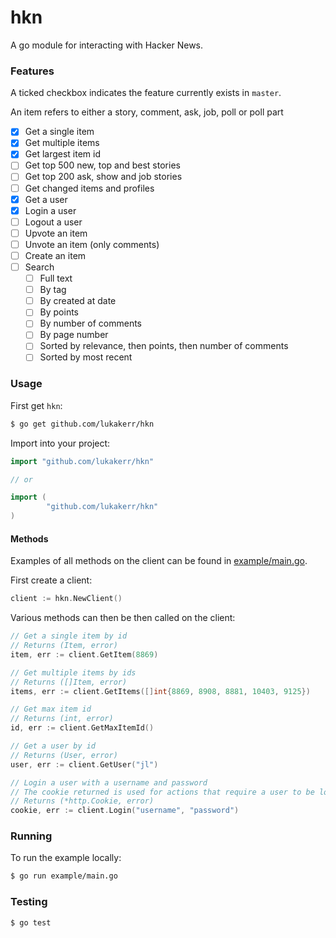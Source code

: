 # hkn

A go module for interacting with Hacker News.

### Features

A ticked checkbox indicates the feature currently exists in `master`.

An item refers to either a story, comment, ask, job, poll or poll part

- [x] Get a single item
- [x] Get multiple items
- [x] Get largest item id
- [ ] Get top 500 new, top and best stories
- [ ] Get top 200 ask, show and job stories
- [ ] Get changed items and profiles
- [x] Get a user
- [x] Login a user
- [ ] Logout a user
- [ ] Upvote an item
- [ ] Unvote an item (only comments)
- [ ] Create an item
- [ ] Search
  - [ ] Full text
  - [ ] By tag
  - [ ] By created at date
  - [ ] By points
  - [ ] By number of comments
  - [ ] By page number
  - [ ] Sorted by relevance, then points, then number of comments
  - [ ] Sorted by most recent

### Usage

First get `hkn`:

```bash
$ go get github.com/lukakerr/hkn
```

Import into your project:

```go
import "github.com/lukakerr/hkn"

// or

import (
        "github.com/lukakerr/hkn"
)
```

#### Methods

Examples of all methods on the client can be found in [example/main.go](./example/main.go).

First create a client:

```go
client := hkn.NewClient()
```

Various methods can then be then called on the client:

```go
// Get a single item by id
// Returns (Item, error)
item, err := client.GetItem(8869)

// Get multiple items by ids
// Returns ([]Item, error)
items, err := client.GetItems([]int{8869, 8908, 8881, 10403, 9125})

// Get max item id
// Returns (int, error)
id, err := client.GetMaxItemId()

// Get a user by id
// Returns (User, error)
user, err := client.GetUser("jl")

// Login a user with a username and password
// The cookie returned is used for actions that require a user to be logged in
// Returns (*http.Cookie, error)
cookie, err := client.Login("username", "password")
```

### Running

To run the example locally:

```bash
$ go run example/main.go
```

### Testing

```bash
$ go test
```
